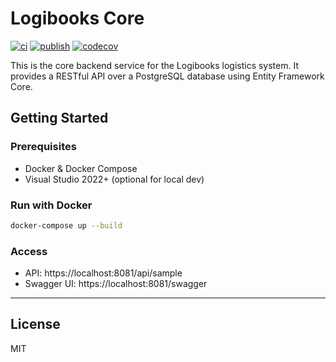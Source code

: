 
# Logibooks Core

[![ci](https://github.com/maxirmx/logibooks.core/actions/workflows/ci.yml/badge.svg)](https://github.com/maxirmx/logibooks.core/actions/workflows/ci.yml)
[![publish](https://github.com/maxirmx/logibooks.core/actions/workflows/publish.yml/badge.svg)](https://github.com/maxirmx/logibooks.core/actions/workflows/publish.yml)
[![codecov](https://codecov.io/gh/maxirmx/logibooks.core/branch/main/graph/badge.svg)](https://codecov.io/gh/maxirmx/logibooks.core)

This is the core backend service for the Logibooks logistics system. It provides a RESTful API over a PostgreSQL database using Entity Framework Core.

## Getting Started

### Prerequisites

- Docker & Docker Compose
- Visual Studio 2022+ (optional for local dev)

### Run with Docker

```bash
docker-compose up --build
```

### Access

- API: https://localhost:8081/api/sample
- Swagger UI: https://localhost:8081/swagger

---

## License

MIT

